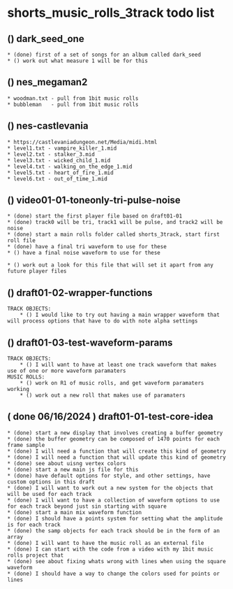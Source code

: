 # shorts_music_rolls_3track todo list

<!-- ROLLS -->

## () dark_seed_one
    * (done) first of a set of songs for an album called dark_seed
    * () work out what measure 1 will be for this

## () nes_megaman2
    * woodman.txt - pull from 1bit music rolls
    * bubbleman   - pull from 1bit music rolls

## () nes-castlevania
    * https://castlevaniadungeon.net/Media/midi.html
    * level1.txt - vampire_killer_1.mid
    * level2.txt - stalker_3.mid
    * level3.txt - wicked_child_1.mid
    * level4.txt - walking_on_the_edge_1.mid
    * level5.txt - heart_of_fire_1.mid
    * level6.txt - out_of_time_1.mid

<!-- PLAYER FILES -->

## () video01-01-toneonly-tri-pulse-noise
    * (done) start the first player file based on draft01-01
    * (done) track0 will be tri, track1 will be pulse, and track2 will be noise
    * (done) start a main rolls folder called shorts_3track, start first roll file
    * (done) have a final tri waveform to use for these
    * () have a final noise waveform to use for these

    * () work out a look for this file that will set it apart from any future player files

<!-- DRAFTS FOR NEW PLAYER FILES -->

## () draft01-02-wrapper-functions
    TRACK OBJECTS:
        * () I would like to try out having a main wrapper waveform that will process options that have to do with note alpha settings
## () draft01-03-test-waveform-params
    TRACK OBJECTS:
        * () I will want to have at least one track waveform that makes use of one or more waveform paramaters
    MUSIC ROLLS:
        * () work on R1 of music rolls, and get waveform paramaters working
        * () work out a new roll that makes use of paramaters

<!-- DONE -->

## ( done 06/16/2024 ) draft01-01-test-core-idea
    * (done) start a new display that involves creating a buffer geometry
    * (done) the buffer geometry can be composed of 1470 points for each frame sample
    * (done) I will need a function that will create this kind of geometry
    * (done) I will need a function that will update this kind of geometry
    * (done) see about uisng vertex colors
    * (done) start a new main js file for this
    * (done) have default options for style, and other settings, have custom options in this draft
    * (done) I will want to work out a new system for the objects that will be used for each track
    * (done) I will want to have a collection of waveform options to use for each track beyond just sin starting with square
    * (done) start a main mix waveform function
    * (done) I should have a points system for setting what the amplitude is for each track
    * (done) the samp objects for each track should be in the form of an array
    * (done) I will want to have the music roll as an external file
    * (done) I can start with the code from a video with my 1bit music rolls project that
    * (done) see about fixing whats wrong with lines when using the square waveform
    * (done) I should have a way to change the colors used for points or lines
            

